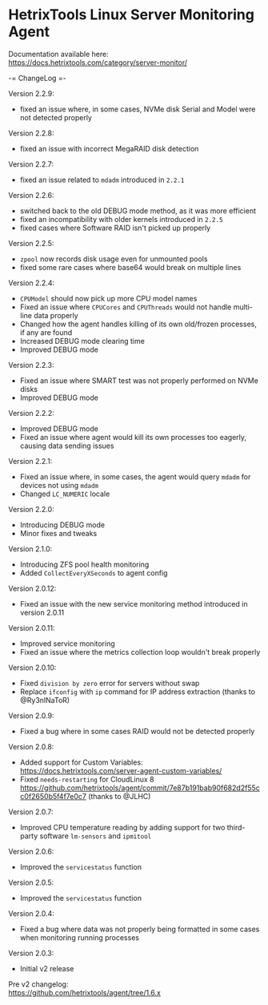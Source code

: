 # HetrixTools Linux Server Monitoring Agent

Documentation available here: https://docs.hetrixtools.com/category/server-monitor/


-= ChangeLog =-

Version 2.2.9:
- fixed an issue where, in some cases, NVMe disk Serial and Model were not detected properly

Version 2.2.8:
- fixed an issue with incorrect MegaRAID disk detection

Version 2.2.7:
- fixed an issue related to `mdadm` introduced in `2.2.1`

Version 2.2.6:
- switched back to the old DEBUG mode method, as it was more efficient
- fixed an incompatibility with older kernels introduced in `2.2.5`
- fixed cases where Software RAID isn't picked up properly

Version 2.2.5:
- `zpool` now records disk usage even for unmounted pools
- fixed some rare cases where base64 would break on multiple lines

Version 2.2.4:
- `CPUModel` should now pick up more CPU model names
- Fixed an issue where `CPUCores` and `CPUThreads` would not handle multi-line data properly
- Changed how the agent handles killing of its own old/frozen processes, if any are found
- Increased DEBUG mode clearing time
- Improved DEBUG mode

Version 2.2.3:
- Fixed an issue where SMART test was not properly performed on NVMe disks
- Improved DEBUG mode

Version 2.2.2:
- Improved DEBUG mode
- Fixed an issue where agent would kill its own processes too eagerly, causing data sending issues

Version 2.2.1:
- Fixed an issue where, in some cases, the agent would query `mdadm` for devices not using `mdadm`
- Changed `LC_NUMERIC` locale

Version 2.2.0:
- Introducing DEBUG mode
- Minor fixes and tweaks

Version 2.1.0:
- Introducing ZFS pool health monitoring
- Added `CollectEveryXSeconds` to agent config

Version 2.0.12:
- Fixed an issue with the new service monitoring method introduced in version 2.0.11

Version 2.0.11:
- Improved service monitoring
- Fixed an issue where the metrics collection loop wouldn't break properly

Version 2.0.10: 
- Fixed `division by zero` error for servers without swap
- Replace `ifconfig` with `ip` command for IP address extraction (thanks to @Ry3nlNaToR)

Version 2.0.9: 
- Fixed a bug where in some cases RAID would not be detected properly

Version 2.0.8: 
- Added support for Custom Variables: https://docs.hetrixtools.com/server-agent-custom-variables/ 
- Fixed `needs-restarting` for CloudLinux 8 https://github.com/hetrixtools/agent/commit/7e87b191bab90f682d2f55cc0f2650b5f4f7e0c7 (thanks to @JLHC)

Version 2.0.7:  
- Improved CPU temperature reading by adding support for two third-party software `lm-sensors` and `ipmitool`

Version 2.0.6:
- Improved the `servicestatus` function

Version 2.0.5:
- Improved the `servicestatus` function

Version 2.0.4:
- Fixed a bug where data was not properly being formatted in some cases when monitoring running processes

Version 2.0.3:
- Initial v2 release

Pre v2 changelog:  
https://github.com/hetrixtools/agent/tree/1.6.x
